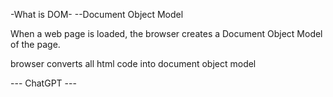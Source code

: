 -What is DOM-
--Document Object Model

When a web page is loaded, the browser creates a Document Object Model of the page.

browser converts all html code into document object model


--- ChatGPT ---

<!-- The DOM, or Document Object Model, is a critical concept in web development that allows JavaScript to interact with HTML and XML documents. Here's a detailed explanation of what the DOM is and how it works:

### What is the DOM?

- **Definition:** The DOM is a programming interface provided by browsers that represents the structure of a web document as a tree of objects. Each element in the document, such as tags, attributes, and text, is represented as a node in this tree.
- **Purpose:** It allows programming languages, like JavaScript, to manipulate the content, structure, and style of web pages dynamically. Through the DOM, scripts can read and update the document’s content, structure, and styles.

### How the DOM Works

1. **Document Structure:**
   - When a web page is loaded, the browser parses the HTML and constructs a DOM tree. This tree represents the document's structure, where each node corresponds to an HTML element, attribute, or piece of text.
   - The root of the DOM tree is the `document` object, which represents the entire web page.

2. **DOM Tree Nodes:**
   - **Element Nodes:** Represent HTML elements (e.g., `<div>`, `<p>`, `<a>`). Each element node has properties and methods for accessing and modifying its attributes and content.
   - **Attribute Nodes:** Represent the attributes of HTML elements (e.g., `href`, `class`). Attributes are part of their respective element nodes.
   - **Text Nodes:** Represent the text content inside HTML elements.

3. **DOM Manipulation:**
   - JavaScript can interact with the DOM using methods provided by the `document` object and its properties. This includes accessing elements, modifying their content, and responding to events.

### Common DOM Methods and Properties

- **Accessing Elements:**
  - `document.getElementById(id)`: Selects an element with a specific `id`.
  - `document.getElementsByClassName(className)`: Selects elements with a specific class.
  - `document.getElementsByTagName(tagName)`: Selects elements with a specific tag name.
  - `document.querySelector(selector)`: Selects the first element that matches a CSS selector.
  - `document.querySelectorAll(selector)`: Selects all elements that match a CSS selector.

- **Manipulating Elements:**
  - `element.innerHTML`: Gets or sets the HTML content inside an element.
  - `element.textContent`: Gets or sets the text content inside an element.
  - `element.setAttribute(name, value)`: Sets the value of an attribute on an element.
  - `element.getAttribute(name)`: Gets the value of an attribute on an element.
  - `element.classList.add(className)`: Adds a class to an element’s list of classes.
  - `element.classList.remove(className)`: Removes a class from an element’s list of classes.

- **Creating and Appending Elements:**
  - `document.createElement(tagName)`: Creates a new element node.
  - `element.appendChild(newChild)`: Adds a new child element to a parent element.
  - `element.removeChild(child)`: Removes a child element from a parent element.

- **Events:**
  - `element.addEventListener(event, function)`: Attaches an event handler to an element.
  - `element.removeEventListener(event, function)`: Removes an event handler from an element.

### Example of DOM Manipulation

Here’s a basic example that demonstrates how to use JavaScript to interact with the DOM:

**HTML:**
```html
<!DOCTYPE html>
<html lang="en">
<head>
    <meta charset="UTF-8">
    <meta name="viewport" content="width=device-width, initial-scale=1.0">
    <title>DOM Example</title>
</head>
<body>
    <h1 id="header">Hello, World!</h1>
    <button id="changeText">Change Text</button>
    <script src="script.js"></script>
</body>
</html>
```

**JavaScript (`script.js`):**
```javascript
document.getElementById('changeText').addEventListener('click', () => {
    document.getElementById('header').textContent = 'Text Changed!';
});
```

In this example:
- The `getElementById` method is used to access the button and header elements.
- An event listener is attached to the button to listen for click events.
- When the button is clicked, the `textContent` property of the header is updated.

### Summary

The DOM provides a structured representation of a web document and a way to interact with it programmatically. Understanding the DOM is essential for web development because it enables dynamic manipulation of web pages, allowing for interactive and responsive user experiences. -->

